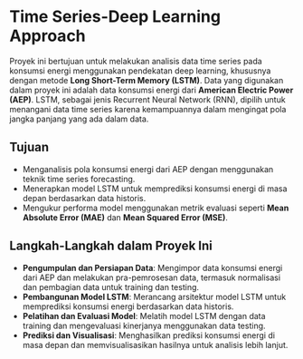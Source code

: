 # Time Series-Deep Learning Approach
Proyek ini bertujuan untuk melakukan analisis data time series pada konsumsi energi menggunakan pendekatan deep learning, khususnya dengan metode **Long Short-Term Memory (LSTM)**. Data yang digunakan dalam proyek ini adalah data konsumsi energi dari **American Electric Power (AEP)**. LSTM, sebagai jenis Recurrent Neural Network (RNN), dipilih untuk menangani data time series karena kemampuannya dalam mengingat pola jangka panjang yang ada dalam data.

## Tujuan
* Menganalisis pola konsumsi energi dari AEP dengan menggunakan teknik time series forecasting.
* Menerapkan model LSTM untuk memprediksi konsumsi energi di masa depan berdasarkan data historis.
* Mengukur performa model menggunakan metrik evaluasi seperti **Mean Absolute Error (MAE)** dan **Mean Squared Error (MSE)**.

## Langkah-Langkah dalam Proyek Ini
* **Pengumpulan dan Persiapan Data**: Mengimpor data konsumsi energi dari AEP dan melakukan pra-pemrosesan data, termasuk normalisasi dan pembagian data untuk training dan testing.
* **Pembangunan Model LSTM**: Merancang arsitektur model LSTM untuk memprediksi konsumsi energi berdasarkan data historis.
* **Pelatihan dan Evaluasi Model**: Melatih model LSTM dengan data training dan mengevaluasi kinerjanya menggunakan data testing.
* **Prediksi dan Visualisasi**: Menghasilkan prediksi konsumsi energi di masa depan dan memvisualisasikan hasilnya untuk analisis lebih lanjut.

